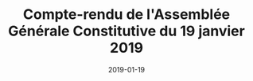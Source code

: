 ---
layout: default
date: 2019-01-19
img: 
category: pv
title: "Compte-rendu de l'Assemblée Générale Constitutive du 19 janvier 2019"
description: "Merci à tous d'être venu nombreux. L'association vient d'être créee. Vous pouvez désormais consulter le procès verbal d'assemblée constitutive."
tags: association
tag_url: /association/
doclink: "/doc/cr/2019-01-19_ag.pdf"

---